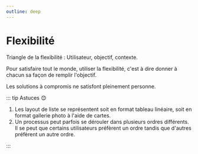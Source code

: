 ```yaml
---
outline: deep
---
```


# Flexibilité

Triangle de la flexibilité : Utilisateur, objectif, contexte.

Pour satisfaire tout le monde, utiliser la flexibilité, c'est à dire donner à
chacun sa façon de remplir l'objectif.

Les solutions à compromis ne satisfont pleinement personne.

::: tip Astuces 😊

1. Les layout de liste se représentent soit en format tableau linéaire, soit en
   format gallerie photo à l'aide de cartes.
2. Un processus peut parfois se dérouler dans plusieurs ordres différents. Il se
   peut que certains utilisateurs préfèrent un ordre tandis que d'autres
   préfèrent un autre ordre.

:::
